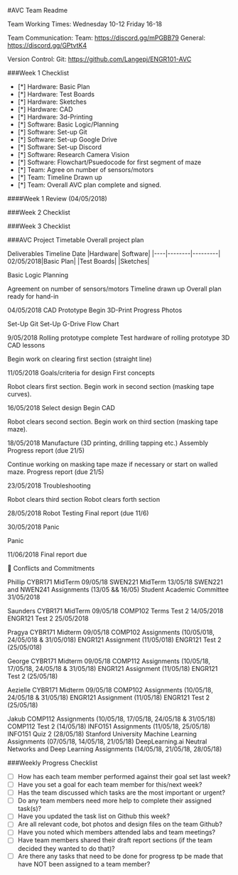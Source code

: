 #AVC Team Readme

Team Working Times:
Wednesday     10-12
    Friday        16-18

Team Communication:
    Team:    https://discord.gg/mPGBB79
    General:    https://discord.gg/GPtvtK4

Version Control:
    Git:    https://github.com/Langepj/ENGR101-AVC


    

###Week 1 Checklist
- [*] Hardware: Basic Plan
- [*] Hardware: Test Boards
- [*] Hardware: Sketches
- [*] Hardware: CAD
- [*] Hardware: 3d-Printing
- [*] Software: Basic Logic/Planning
- [*] Software: Set-up Git
- [*] Software: Set-up Google Drive
- [*] Software: Set-up Discord
- [*] Software: Research Camera Vision
- [*] Software: Flowchart/Psuedocode for first segment of maze
- [*] Team: Agree on number of sensors/motors
- [*] Team: Timeline Drawn up
- [*] Team: Overall AVC plan complete and signed.

####Week 1 Review (04/05/2018)


###Week 2 Checklist


###Week 3 Checklist 


###AVC Project Timetable
Overall project plan


Deliverables Timeline
Date |Hardware| Software|
|----|--------|---------|
02/05/2018|Basic Plan|
          |Test Boards|
          |Sketches|

Basic Logic
Planning


Agreement on number of sensors/motors
Timeline drawn up
Overall plan ready for hand-in

04/05/2018
CAD Prototype
Begin 3D-Print
Progress Photos

Set-Up Git
Set-Up G-Drive
Flow Chart

9/05/2018
Rolling prototype complete
Test hardware of rolling prototype
3D CAD lessons

Begin work on clearing first section (straight line)

11/05/2018
Goals/criteria for design
First concepts

Robot clears first section.
Begin work in second section (masking tape curves).

16/05/2018
Select design
Begin CAD

Robot clears second section.
Begin work on third section (masking tape maze).

18/05/2018
Manufacture (3D printing, drilling tapping etc.)
Assembly
Progress report (due 21/5)

Continue working on masking tape maze if necessary or start on walled maze.
Progress report (due 21/5)

23/05/2018
Troubleshooting

Robot clears third section
Robot clears forth section

28/05/2018
Robot Testing
Final report (due 11/6)

30/05/2018
Panic

Panic

11/06/2018
Final report due


Conflicts and Commitments

Phillip
    CYBR171 MidTerm 09/05/18
    SWEN221 MidTerm 13/05/18
    SWEN221 and NWEN241 Assignments (13/05 && 16/05)
    Student Academic Committee 31/05/2018

Saunders
    CYBR171 MidTerm 09/05/18
    COMP102 Terms Test 2 14/05/2018
    ENGR121 Test 2 25/05/2018

Pragya
    CYBR171 Midterm 09/05/18
    COMP102 Assignments (10/05/018, 24/05/018 & 31/05/018)
    ENGR121 Assignment (11/05/018)
    ENGR121 Test 2 (25/05/018)

George
    CYBR171 Midterm 09/05/18
    COMP112 Assignments (10/05/18, 17/05/18, 24/05/18 & 31/05/18)
    ENGR121 Assignment (11/05/18)
    ENGR121 Test 2 (25/05/18)


Aezielle
    CYBR171 Midterm 09/05/18
    COMP102 Assignments (10/05/18, 24/05/18 & 31/05/18)
    ENGR121 Assignment (11/05/18)
    ENGR121 Test 2 (25/05/18)

Jakub 
    COMP112 Assignments (10/05/18, 17/05/18, 24/05/18 & 31/05/18)
COMP112 Test 2 (14/05/18)
INFO151 Assignments (11/05/18, 25/05/18)
INFO151 Quiz 2 (28/05/18)
Stanford University Machine Learning Assignments (07/05/18, 14/05/18, 21/05/18)
DeepLearning.ai Neutral Networks and  Deep Learning Assignments (14/05/18, 21/05/18, 28/05/18) 


###Weekly Progress Checklist
- [ ] How has each team member performed against their goal set last week?
- [ ] Have you set a goal for each team member for this/next week?
- [ ] Has the team discussed which tasks are the most important or urgent?
- [ ] Do any team members need more help to complete their assigned task(s)?
- [ ] Have you updated the task list on Github this week?
- [ ] Are all relevant code, bot photos and design files on the team Github?
- [ ] Have you noted which members attended labs and team meetings?
- [ ] Have team members shared their draft report sections (if the team decided they wanted to do that)?
- [ ] Are there any tasks that need to be done for progress tp be made that have NOT been assigned to a team member?
